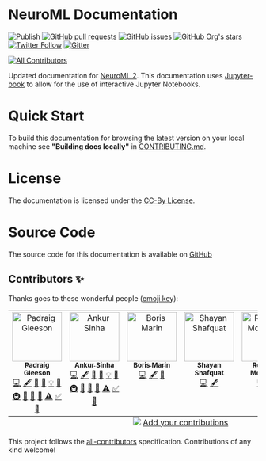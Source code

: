 # NeuroML Documentation
[![Publish](https://github.com/NeuroML/Documentation/actions/workflows/publish.yml/badge.svg)](https://github.com/NeuroML/Documentation/actions/workflows/publish.yml)
[![GitHub pull requests](https://img.shields.io/github/issues-pr/NeuroML/Documentation)](https://github.com/NeuroML/Documentation/pulls)
[![GitHub issues](https://img.shields.io/github/issues/NeuroML/Documentation)](https://github.com/NeuroML/Documentation/issues)
[![GitHub Org's stars](https://img.shields.io/github/stars/NeuroML?style=social)](https://github.com/NeuroML)
[![Twitter Follow](https://img.shields.io/twitter/follow/NeuroML?style=social)](https://twitter.com/NeuroML)
[![Gitter](https://badges.gitter.im/NeuroML/community.svg)](https://gitter.im/NeuroML/community?utm_source=badge&utm_medium=badge&utm_campaign=pr-badge)
<!-- ALL-CONTRIBUTORS-BADGE:START - Do not remove or modify this section -->
[![All Contributors](https://img.shields.io/badge/all_contributors-6-orange.svg?style=flat-square)](#contributors-)
<!-- ALL-CONTRIBUTORS-BADGE:END -->


Updated documentation for [NeuroML 2](https://neuroml.org/).
This documentation uses [Jupyter-book](https://jupyterbook.org/) to allow for the use of interactive Jupyter Notebooks.

# Quick Start
To build this documentation for browsing the latest version on your local machine see **"Building docs locally"** in [CONTRIBUTING.md](https://github.com/NeuroML/Documentation/blob/master/CONTRIBUTING.md).

# License
The documentation is licensed under the [CC-By License](https://creativecommons.org/licenses/by/4.0/).

# Source Code
The source code for this documentation is available on [GitHub](https://github.com/NeuroML/Documentation)

## Contributors ✨

Thanks goes to these wonderful people ([emoji key](https://allcontributors.org/docs/en/emoji-key)):

<!-- ALL-CONTRIBUTORS-LIST:START - Do not remove or modify this section -->
<!-- prettier-ignore-start -->
<!-- markdownlint-disable -->
<table>
  <tbody>
    <tr>
      <td align="center" valign="top" width="14.28%"><a href="http://www.opensourcebrain.org/"><img src="https://avatars.githubusercontent.com/u/1556687?v=4?s=100" width="100px;" alt="Padraig Gleeson"/><br /><sub><b>Padraig Gleeson</b></sub></a><br /><a href="https://github.com/NeuroML/Documentation/commits?author=pgleeson" title="Code">💻</a> <a href="#content-pgleeson" title="Content">🖋</a> <a href="#data-pgleeson" title="Data">🔣</a> <a href="https://github.com/NeuroML/Documentation/commits?author=pgleeson" title="Documentation">📖</a> <a href="#example-pgleeson" title="Examples">💡</a> <a href="#ideas-pgleeson" title="Ideas, Planning, & Feedback">🤔</a> <a href="#infra-pgleeson" title="Infrastructure (Hosting, Build-Tools, etc)">🚇</a> <a href="#maintenance-pgleeson" title="Maintenance">🚧</a> <a href="#question-pgleeson" title="Answering Questions">💬</a> <a href="#research-pgleeson" title="Research">🔬</a> <a href="https://github.com/NeuroML/Documentation/commits?author=pgleeson" title="Tests">⚠️</a> <a href="#tutorial-pgleeson" title="Tutorials">✅</a> <a href="https://github.com/NeuroML/Documentation/pulls?q=is%3Apr+reviewed-by%3Apgleeson" title="Reviewed Pull Requests">👀</a></td>
      <td align="center" valign="top" width="14.28%"><a href="https://ankursinha.in/"><img src="https://avatars.githubusercontent.com/u/102575?v=4?s=100" width="100px;" alt="Ankur Sinha"/><br /><sub><b>Ankur Sinha</b></sub></a><br /><a href="https://github.com/NeuroML/Documentation/commits?author=sanjayankur31" title="Code">💻</a> <a href="#content-sanjayankur31" title="Content">🖋</a> <a href="#data-sanjayankur31" title="Data">🔣</a> <a href="https://github.com/NeuroML/Documentation/commits?author=sanjayankur31" title="Documentation">📖</a> <a href="#example-sanjayankur31" title="Examples">💡</a> <a href="#ideas-sanjayankur31" title="Ideas, Planning, & Feedback">🤔</a> <a href="#infra-sanjayankur31" title="Infrastructure (Hosting, Build-Tools, etc)">🚇</a> <a href="#maintenance-sanjayankur31" title="Maintenance">🚧</a> <a href="#question-sanjayankur31" title="Answering Questions">💬</a> <a href="#research-sanjayankur31" title="Research">🔬</a> <a href="https://github.com/NeuroML/Documentation/commits?author=sanjayankur31" title="Tests">⚠️</a> <a href="#tutorial-sanjayankur31" title="Tutorials">✅</a> <a href="https://github.com/NeuroML/Documentation/pulls?q=is%3Apr+reviewed-by%3Asanjayankur31" title="Reviewed Pull Requests">👀</a></td>
      <td align="center" valign="top" width="14.28%"><a href="https://github.com/borismarin"><img src="https://avatars.githubusercontent.com/u/3452783?v=4?s=100" width="100px;" alt="Boris Marin"/><br /><sub><b>Boris Marin</b></sub></a><br /><a href="https://github.com/NeuroML/Documentation/commits?author=borismarin" title="Code">💻</a> <a href="#content-borismarin" title="Content">🖋</a> <a href="https://github.com/NeuroML/Documentation/pulls?q=is%3Apr+reviewed-by%3Aborismarin" title="Reviewed Pull Requests">👀</a></td>
      <td align="center" valign="top" width="14.28%"><a href="https://github.com/shayan823"><img src="https://avatars.githubusercontent.com/u/16141677?v=4?s=100" width="100px;" alt="Shayan Shafquat"/><br /><sub><b>Shayan Shafquat</b></sub></a><br /><a href="https://github.com/NeuroML/Documentation/commits?author=shayan823" title="Code">💻</a> <a href="#content-shayan823" title="Content">🖋</a></td>
      <td align="center" valign="top" width="14.28%"><a href="https://github.com/ramcdougal"><img src="https://avatars.githubusercontent.com/u/6668090?v=4?s=100" width="100px;" alt="Robert A McDougal"/><br /><sub><b>Robert A McDougal</b></sub></a><br /><a href="https://github.com/NeuroML/Documentation/commits?author=ramcdougal" title="Code">💻</a> <a href="#content-ramcdougal" title="Content">🖋</a></td>
      <td align="center" valign="top" width="14.28%"><a href="https://github.com/erik-ski"><img src="https://avatars.githubusercontent.com/u/108799727?v=4?s=100" width="100px;" alt="erik-ski"/><br /><sub><b>erik-ski</b></sub></a><br /><a href="https://github.com/NeuroML/Documentation/issues?q=author%3Aerik-ski" title="Bug reports">🐛</a> <a href="https://github.com/NeuroML/Documentation/pulls?q=is%3Apr+reviewed-by%3Aerik-ski" title="Reviewed Pull Requests">👀</a></td>
    </tr>
  </tbody>
  <tfoot>
    <tr>
      <td align="center" size="13px" colspan="7">
        <img src="https://raw.githubusercontent.com/all-contributors/all-contributors-cli/1b8533af435da9854653492b1327a23a4dbd0a10/assets/logo-small.svg">
          <a href="https://all-contributors.js.org/docs/en/bot/usage">Add your contributions</a>
        </img>
      </td>
    </tr>
  </tfoot>
</table>

<!-- markdownlint-restore -->
<!-- prettier-ignore-end -->

<!-- ALL-CONTRIBUTORS-LIST:END -->

This project follows the [all-contributors](https://github.com/all-contributors/all-contributors) specification. Contributions of any kind welcome!
